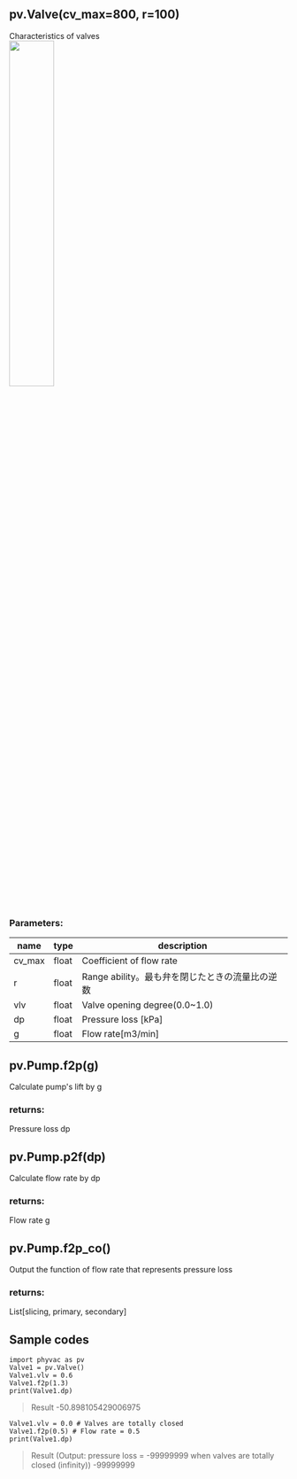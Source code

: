 ## pv.Valve(cv_max=800, r=100)
Characteristics of valves  
<img src="https://user-images.githubusercontent.com/27459538/112825297-8db05500-90c6-11eb-996e-51355f95a5f7.png" width=40%>
  
### Parameters:
|  name  |  type  | description |
| ---- | ---- | ---- |
|cv_max|float|Coefficient of flow rate|
|r|float|Range ability。最も弁を閉じたときの流量比の逆数|
|vlv|float|Valve opening degree(0.0~1.0)|
|dp|float|Pressure loss [kPa]|
|g|float|Flow rate[m3/min]|
  
## pv.Pump.f2p(g)
Calculate pump's lift by g
  
### returns:
Pressure loss dp
  
## pv.Pump.p2f(dp)
Calculate flow rate by dp
  
### returns:
Flow rate g
  
## pv.Pump.f2p_co()
Output the function of flow rate that represents pressure loss
  
### returns:
List[slicing, primary, secondary]
  
## Sample codes  
```
import phyvac as pv
Valve1 = pv.Valve()
Valve1.vlv = 0.6
Valve1.f2p(1.3)
print(Valve1.dp)
```
> Result
> -50.898105429006975
  
```
Valve1.vlv = 0.0 # Valves are totally closed
Valve1.f2p(0.5) # Flow rate = 0.5
print(Valve1.dp)
```
> Result (Output: pressure loss = -99999999 when valves are totally closed (infinity))
> -99999999
